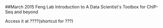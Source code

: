 ##March 2015 Feng Lab Introduction to A Data Scientist's Toolbox for ChIP-Seq and beyond

Access it at ????(shortcut for ???)

